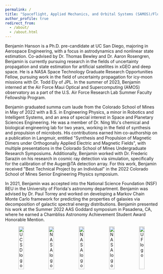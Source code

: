 ```yaml
---
permalink: /
title: "Spaceflight, Applied Mechanics, and Orbital Systems (SAMOS)/Flow Control Coordinated Robotics (FCCR) Research Student"
author_profile: true
redirect_from: 
  - /about/
  - /about.html
---
```


Benjamin Hanson is a Ph.D. pre-candidate at UC San Diego, majoring in Aerospace Engineering, with a focus in astrodynamics and nonlinear state estimation. Co-advised by Dr. Thomas Bewley and Dr. Aaron Rosengren, Benjamin is currently pursuing research in the fields of uncertainty propagation and state estimation for artificial satellites in xGEO and deep space. He is a NASA Space Technology Graduate Research Opportunities Fellow, pursuing work in the field of uncertainty propagation for icy-moon missions with Dr. Todd Ely of JPL. In the summer of 2023, Benjamin interned at the Air Force Maui Optical and Supercomputing (AMOS) observatory as a part of the U.S. Air Force Research Lab Summer Faculty Fellowship Program. 

Benjamin graduated summa cum laude from the Colorado School of Mines in May of 2022 with a B.S. in Engineering Physics, a minor in Robotics and Intelligent Systems, and an area of special interest in Space and Planetary Sciences Engineering. He was a member of Dr. Ning Wu's chemical and biological engineering lab for two years, working in the field of synthesis and propulsion of microbots. His contributions earned him co-authorship on a publication in Langmuir, entitled "Synthesis and Propulsion of Magnetic Dimers under Orthogonally Applied Electric and Magnetic Fields", with multiple presentations in the Colorado School of Mines Undergraduate Research Symposiums. Additionally, Benjamin worked with Dr. Frederic Sarazin on his research in cosmic ray detection via simulation, specifically for the calibration of the Auger@TA detection array. For this work, Benjamin received "Best Technical Project by an Individual" in the 2022 Colorado School of Mines Senior Engineering Physics symposium. 

In 2021, Benjamin was accepted into the National Science Foundation (NSF) REU in the University of Florida's astronomy department. Benjamin was advised by Dr. Paul Torrey and worked on developing a Markov Chain Monte Carlo framework for predicting the properties of galaxies via decomposition of galactic spectral energy distributions. Benjamin presented his work at the Summer 2022 AAS Goddard symposium in Pasadena, CA, where he earned a Chambliss Astronomy Achievement Student Award Honorable Mention.

<p align="center">
  <img src="https://bhanson10.github.io/images/UCSD_logo.png" alt="UCSD logo" width="19%"/>
  <img src="https://bhanson10.github.io/images/NASA_logo.png" alt="NASA logo" width="19%"/>
  <img src="https://bhanson10.github.io/images/CSM_logo.png" alt="NASA logo" width="19%"/>
  <img src="https://bhanson10.github.io/images/AFRL_logo.png" alt="NASA logo" width="19%"/>
  <img src="https://bhanson10.github.io/images/UF_logo.png" alt="UF logo" width="19%"/>
</p>